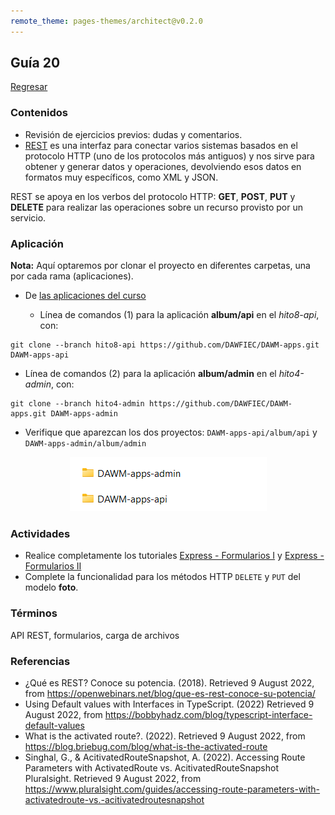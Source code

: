 ```yaml
---
remote_theme: pages-themes/architect@v0.2.0
---
```


## Guía 20

[Regresar](/DAWM/)

### Contenidos

* Revisión de ejercicios previos: dudas y comentarios.
* [REST](https://openwebinars.net/blog/que-es-rest-conoce-su-potencia/) es una interfaz para conectar varios sistemas basados en el protocolo HTTP (uno de los protocolos más antiguos) y nos sirve para obtener y generar datos y operaciones, devolviendo esos datos en formatos muy específicos, como XML y JSON. 

REST se apoya en los verbos del protocolo HTTP: **GET**, **POST**, **PUT** y **DELETE** para realizar las operaciones sobre un recurso provisto por un servicio. 


### Aplicación

**Nota:** Aquí optaremos por clonar el proyecto en diferentes carpetas, una por cada rama (aplicaciones). 

* De [las aplicaciones del curso](https://github.com/DAWFIEC/DAWM-apps)
  
  + Línea de comandos (1) para la aplicación **album/api** en el _hito8-api_, con: 
```
git clone --branch hito8-api https://github.com/DAWFIEC/DAWM-apps.git DAWM-apps-api
```
  
  + Línea de comandos (2) para la aplicación **album/admin** en el _hito4-admin_, con: 
```
git clone --branch hito4-admin https://github.com/DAWFIEC/DAWM-apps.git DAWM-apps-admin
```


* Verifique que aparezcan los dos proyectos: `DAWM-apps-api/album/api` y `DAWM-apps-admin/album/admin`

<p align="center">
  <img src="imagenes/proyectos20.png">
</p>

### Actividades

* Realice completamente los tutoriales [Express - Formularios I](https://dawfiec.github.io/DAWM/tutoriales/express_forms1.html) y [Express - Formularios II](https://dawfiec.github.io/DAWM/tutoriales/express_forms2.html)
* Complete la funcionalidad para los métodos HTTP `DELETE` y `PUT` del modelo **foto**.


### Términos

API REST, formularios, carga de archivos

### Referencias

* ¿Qué es REST? Conoce su potencia. (2018). Retrieved 9 August 2022, from https://openwebinars.net/blog/que-es-rest-conoce-su-potencia/
* Using Default values with Interfaces in TypeScript. (2022) Retrieved 9 August 2022, from https://bobbyhadz.com/blog/typescript-interface-default-values
* What is the activated route?. (2022). Retrieved 9 August 2022, from https://blog.briebug.com/blog/what-is-the-activated-route
* Singhal, G., & AcitivatedRouteSnapshot, A. (2022). Accessing Route Parameters with ActivatedRoute vs. AcitivatedRouteSnapshot Pluralsight. Retrieved 9 August 2022, from https://www.pluralsight.com/guides/accessing-route-parameters-with-activatedroute-vs.-acitivatedroutesnapshot